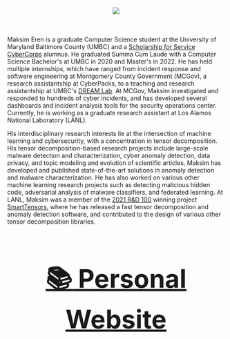 <div align="center", style="font-size: 50px">

  <img src="https://github-readme-stats.vercel.app/api?username=MaksimEkin&show_icons=true&hide_border=true&theme=dracula&count_private=True&hide_rank=True"></img>

</div>

Maksim Eren is a graduate Computer Science student at the University of Maryland Baltimore County (UMBC) and a [Scholarship for Service CyberCorps](https://www.sfs.opm.gov) alumnus. He graduated Summa Cum Laude with a Computer Science Bachelor's at UMBC in 2020 and Master's in 2022. He has held multiple internships, which have ranged from incident response and software engineering at Montgomery County Government (MCGov), a research assistantship at CyberPacks, to a teaching and research assistantship at UMBC's [DREAM Lab](https://umbc-dream-lab.github.io). At MCGov, Maksim investigated and responded to hundreds of cyber incidents, and has developed several dashboards and incident analysis tools for the security operations center. Currently, he is working as a graduate research assistant at Los Alamos National Laboratory (LANL).

His interdisciplinary research interests lie at the intersection of machine learning and cybersecurity, with a concentration in tensor decomposition. His tensor decomposition-based research projects include large-scale malware detection and characterization, cyber anomaly detection, data privacy, and topic modeling and evolution of scientific articles. Maksim has developed and published state-of-the-art solutions in anomaly detection and malware characterization. He has also worked on various other machine learning research projects such as detecting malicious hidden code, adversarial analysis of malware classifiers, and federated learning. At LANL, Maksim was a member of the [2021 R&D 100](https://www.rdworldonline.com/2021-rd-100-award-winners/) winning project [SmartTensors](https://www.lanl.gov/collaboration/smart-tensors/), where he has released a fast tensor decomposition and anomaly detection software, and contributed to the design of various other tensor decomposition libraries.
<div align="center", style="font-size: 50px">

### [:books: Personal Website](https://www.maksimeren.com)
</div>
